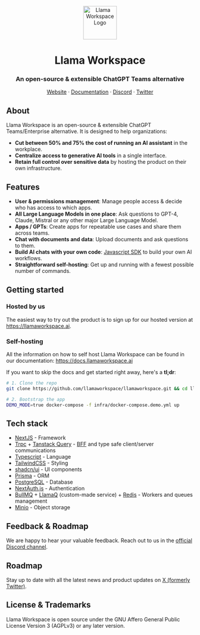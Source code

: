 <p align="center">
<a href="https://llamaworkspace.ai">
  <img width="90" src="https://assets.llamaworkspace.ai/llama-workspace-logo-black-square.png" alt="Llama Workspace Logo">
</a>
</p>

<p align="center">
	<h1 align="center"><b>Llama Workspace</b></h1>

<h3 align="center"><strong>An open-source & extensible ChatGPT Teams alternative</strong></h3>
<p align="center">
    <a href="https://llamaworkspace.ai/">Website</a>
    ·
    <a href="https://docs.llamaworkspace.ai/">Documentation</a>
    ·
    <a href="https://discord.gg/wTHhNBDKvW">Discord</a>
    ·
    <a href="https://twitter.com/llamaworkspace">Twitter</a>
</p>

## About

Llama Workspace is an open-source & extensible ChatGPT Teams/Enterprise alternative. It is designed to help organizations:

- **Cut between 50% and 75% the cost of running an AI assistant** in the workplace.
- **Centralize access to generative AI tools** in a single interface.
- **Retain full control over sensitive data** by hosting the product on their own infrastructure.

## Features

- **User & permissions management**: Manage people access & decide who has access to which apps.
- **All Large Language Models in one place**: Ask questions to GPT-4, Claude, Mistral or any other major Large Language Model.
- **Apps / GPTs**: Create apps for repeatable use cases and share them across teams.
- **Chat with documents and data**: Upload documents and ask questions to them.
- **Build AI chats with your own code**: [Javascript SDK](https://docs.llamaworkspace.ai/javascript-sdk/installation) to build your own AI workflows.
- **Straightforward self-hosting**: Get up and running with a fewest possible number of commands.

## Getting started

### Hosted by us

The easiest way to try out the product is to sign up for our hosted version at https://llamaworkspace.ai.

### Self-hosting

All the information on how to self host Llama Workspace can be found in our documentation: https://docs.llamaworkspace.ai

If you want to skip the docs and get started right away, here's a **tl;dr**:

```bash
# 1. Clone the repo
git clone https://github.com/llamaworkspace/llamaworkspace.git && cd llamaworkspace

# 2. Bootstrap the app
DEMO_MODE=true docker-compose -f infra/docker-compose.demo.yml up
```

## Tech stack

- [NextJS](https://nextjs.org/) - Framework
- [Trpc](https://trpc.io/) + [Tanstack Query](https://tanstack.com/query/latest) - [BFF](https://learn.microsoft.com/en-us/azure/architecture/patterns/backends-for-frontends) and type safe client/server communications
- [Typescript](https://www.typescriptlang.org/) - Language
- [TailwindCSS](https://tailwindcss.com/) - Styling
- [shadcn/ui](https://ui.shadcn.com/) - UI components
- [Prisma](https://www.prisma.io/) - ORM
- [PostgreSQL](https://www.postgresql.org/) - Database
- [NextAuth.js](https://next-auth.js.org/) - Authentication
- [BullMQ](https://docs.bullmq.io/) + [LlamaQ](https://github.com/llamaworkspace/llamaq) (custom-made service) + [Redis](https://redis.io/) - Workers and queues management
- [Minio](https://min.io/) - Object storage

## Feedback & Roadmap

We are happy to hear your valuable feedback. Reach out to us in the [official Discord channel](https://discord.com/invite/wTHhNBDKvW).

## Roadmap

Stay up to date with all the latest news and product updates on [X (formerly Twitter)](https://twitter.com/llamaworkspace).

## License & Trademarks

Llama Workspace is open source under the GNU Affero General Public License Version 3 (AGPLv3) or any later version.
